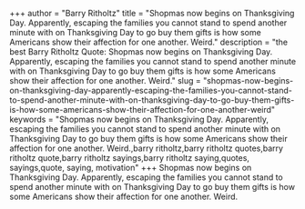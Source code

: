 +++
author = "Barry Ritholtz"
title = "Shopmas now begins on Thanksgiving Day. Apparently, escaping the families you cannot stand to spend another minute with on Thanksgiving Day to go buy them gifts is how some Americans show their affection for one another. Weird."
description = "the best Barry Ritholtz Quote: Shopmas now begins on Thanksgiving Day. Apparently, escaping the families you cannot stand to spend another minute with on Thanksgiving Day to go buy them gifts is how some Americans show their affection for one another. Weird."
slug = "shopmas-now-begins-on-thanksgiving-day-apparently-escaping-the-families-you-cannot-stand-to-spend-another-minute-with-on-thanksgiving-day-to-go-buy-them-gifts-is-how-some-americans-show-their-affection-for-one-another-weird"
keywords = "Shopmas now begins on Thanksgiving Day. Apparently, escaping the families you cannot stand to spend another minute with on Thanksgiving Day to go buy them gifts is how some Americans show their affection for one another. Weird.,barry ritholtz,barry ritholtz quotes,barry ritholtz quote,barry ritholtz sayings,barry ritholtz saying,quotes, sayings,quote, saying, motivation"
+++
Shopmas now begins on Thanksgiving Day. Apparently, escaping the families you cannot stand to spend another minute with on Thanksgiving Day to go buy them gifts is how some Americans show their affection for one another. Weird.
